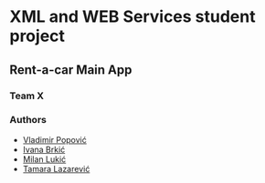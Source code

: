# XML and WEB Services student project 
## Rent-a-car Main App
### Team X 
### Authors
*   [Vladimir Popović](https://github.com/PopovicV)
*   [Ivana Brkić](https://github.com/ivanabrkic)
*   [Milan Lukić](https://github.com/lukicMilan)
*   [Tamara Lazarević](https://github.com/TLazarevic)
